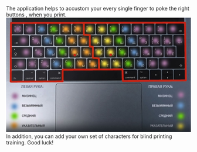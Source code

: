 The application helps to accustom your every single finger to poke the right buttons , when you print.
![fingers - keys](keyboard.jpg)
In addition, you can add your own set of characters for blind printing training.
Good luck!